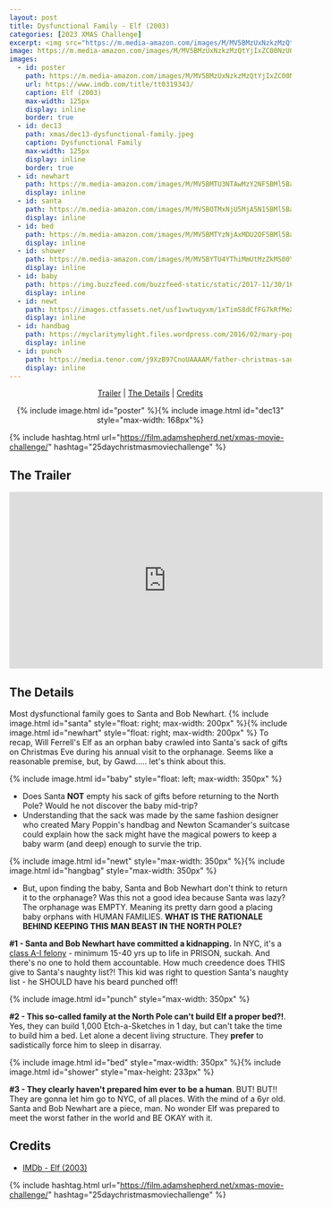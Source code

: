 ```yaml
---
layout: post
title: Dysfunctional Family - Elf (2003)
categories: [2023 XMAS Challenge]
excerpt: <img src="https://m.media-amazon.com/images/M/MV5BMzUxNzkzMzQtYjIxZC00NzU0LThkYTQtZjNhNTljMTA1MDA1L2ltYWdlL2ltYWdlXkEyXkFqcGdeQXVyMTMxODk2OTU@._V1_FMjpg_UX620_.jpg" width="125px"/>
image: https://m.media-amazon.com/images/M/MV5BMzUxNzkzMzQtYjIxZC00NzU0LThkYTQtZjNhNTljMTA1MDA1L2ltYWdlL2ltYWdlXkEyXkFqcGdeQXVyMTMxODk2OTU@._V1_FMjpg_UX620_.jpg
images:
  - id: poster
    path: https://m.media-amazon.com/images/M/MV5BMzUxNzkzMzQtYjIxZC00NzU0LThkYTQtZjNhNTljMTA1MDA1L2ltYWdlL2ltYWdlXkEyXkFqcGdeQXVyMTMxODk2OTU@._V1_FMjpg_UX620_.jpg
    url: https://www.imdb.com/title/tt0319343/
    caption: Elf (2003)
    max-width: 125px
    display: inline
    border: true
  - id: dec13
    path: xmas/dec13-dysfunctional-family.jpeg
    caption: Dysfunctional Family
    max-width: 125px
    display: inline
    border: true
  - id: newhart
    path: https://m.media-amazon.com/images/M/MV5BMTU3NTAwMzY2NF5BMl5BanBnXkFtZTYwMjcxMTc3._V1_FMjpg_UX485_.jpg
    display: inline
  - id: santa
    path: https://m.media-amazon.com/images/M/MV5BOTMxNjU5MjA5N15BMl5BanBnXkFtZTYwMTAyMTc3._V1_FMjpg_UX485_.jpg
    display: inline
  - id: bed
    path: https://m.media-amazon.com/images/M/MV5BMTYzNjAxMDU2OF5BMl5BanBnXkFtZTYwNTkxMTc3._V1_FMjpg_UX485_.jpg
    display: inline
  - id: shower
    path: https://m.media-amazon.com/images/M/MV5BYTU4YThiMmUtMzZkMS00YzRlLWJhM2MtYzNiYjhmNjgyMTNlXkEyXkFqcGdeQXVyNDE0NTQ3NTM@._V1_FMjpg_UX500_.jpg
    display: inline
  - id: baby
    path: https://img.buzzfeed.com/buzzfeed-static/static/2017-11/30/16/asset/buzzfeed-prod-fastlane-03/anigif_sub-buzz-15145-1512076092-14.gif
    display: inline
  - id: newt
    path: https://images.ctfassets.net/usf1vwtuqyxm/1xTimS8dCfFG7kRfMeX56q/bb0ba15d761da653b49df8eaf03b1289/WB-FB2-newt-scamander-coming-out-of-case-crimes-of-grindelwald.jpg
    display: inline
  - id: handbag
    path: https://myclaritymylight.files.wordpress.com/2016/02/mary-poppins-bag.jpg?w=620
    display: inline
  - id: punch
    path: https://media.tenor.com/j9XzB97CnoUAAAAM/father-christmas-santa.gif
    display: inline
---
```


<div style="text-align: center">
  <p><a href="#the-trailer">Trailer</a> | <a href="#the-details">The Details</a> | <a href="#credits">Credits</a></p>
  <p>{% include image.html id="poster" %}{% include image.html id="dec13" style="max-width: 168px"%}</p>
</div>

{% include hashtag.html url="https://film.adamshepherd.net/xmas-movie-challenge/" hashtag="25daychristmasmoviechallenge" %}

## The Trailer 

<div style="text-align: center">
  <iframe width="560" height="315" src="https://www.youtube.com/embed/gW9wRNqQ_P8?si=yazdnyKBXNDnGV-c" title="YouTube video player" frameborder="0" allow="accelerometer; autoplay; clipboard-write; encrypted-media; gyroscope; picture-in-picture; web-share" allowfullscreen></iframe>
</div>

## The Details


Most dysfunctional family goes to Santa and Bob Newhart. {% include image.html id="santa" style="float: right; max-width: 200px" %}{% include image.html id="newhart" style="float: right; max-width: 200px" %} To recap, Will Ferrell's Elf as an orphan baby crawled into Santa's sack of gifts on Christmas Eve during his annual visit to the orphanage. Seems like a reasonable premise, but, by Gawd..... let's think about this. 

{% include image.html id="baby" style="float: left; max-width: 350px" %}
- Does Santa **NOT** empty his sack of gifts before returning to the North Pole? Would he not discover the baby mid-trip? 
- Understanding that the sack was made by the same fashion designer who created Mary Poppin's handbag and Newton Scamander's suitcase could explain how the sack might have the magical powers to keep a baby warm (and deep) enough to survie the trip.

{% include image.html id="newt" style="max-width: 350px" %}{% include image.html id="hangbag" style="max-width: 350px" %}

- But, upon finding the baby, Santa and Bob Newhart don't think to return it to the orphanage? Was this not a good idea because Santa was lazy? The orphanage was EMPTY. Meaning its pretty darn good a placing baby orphans with HUMAN FAMILIES. **WHAT IS THE RATIONALE BEHIND KEEPING THIS MAN BEAST IN THE NORTH POLE?**

**#1 - Santa and Bob Newhart have committed a kidnapping.** In NYC, it's a [class A-I felony](https://criminaldefense.1800nynylaw.com/new-york-penal-law-135-25-kidnapping-in-the-first-degree.html#:~:text=Kidnapping%20in%20the%20first%20degree%20is%20a%20class%20A%2DI%20felony,would%20be%2015%2D40%20years.) - minimum 15-40 yrs up to life in PRISON, suckah. And there's no one to hold them accountable. How much creedence does THIS give to Santa's naughty list?! This kid was right to question Santa's naughty list - he SHOULD have his beard punched off!

{% include image.html id="punch" style="max-width: 350px" %}

**#2 - This so-called family at the North Pole can't build Elf a proper bed?!**. Yes, they can build 1,000 Etch-a-Sketches in 1 day, but can't take the time to build him a bed. Let alone a decent living structure. They **prefer** to sadistically force him to sleep in disarray. 

{% include image.html id="bed" style="max-width: 350px" %}{% include image.html id="shower" style="max-height: 233px" %}

**#3 - They clearly haven't prepared him ever to be a human**.  BUT! BUT!! They are gonna let him go to NYC, of all places. With the mind of a 6yr old. Santa and Bob Newhart are a piece, man. No wonder Elf was prepared to meet the worst father in the world and BE OKAY with it. 

## Credits

* [IMDb - Elf (2003)](https://www.imdb.com/title/tt0319343/)


{% include hashtag.html url="https://film.adamshepherd.net/xmas-movie-challenge/" hashtag="25daychristmasmoviechallenge" %}

<p>&nbsp;</p>
